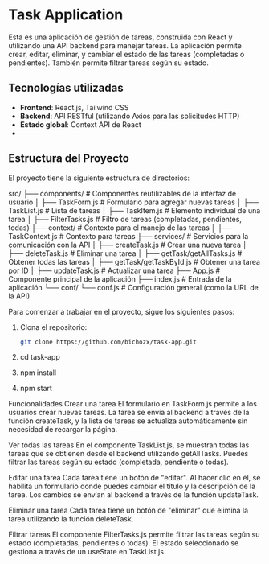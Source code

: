 # Task Application

Esta es una aplicación de gestión de tareas, construida con React y utilizando una API backend para manejar tareas. La aplicación permite crear, editar, eliminar, y cambiar el estado de las tareas (completadas o pendientes). También permite filtrar tareas según su estado.

## Tecnologías utilizadas

- **Frontend**: React.js, Tailwind CSS
- **Backend**: API RESTful (utilizando Axios para las solicitudes HTTP)
- **Estado global**: Context API de React
-

## Estructura del Proyecto

El proyecto tiene la siguiente estructura de directorios:

src/ ├── components/ # Componentes reutilizables de la interfaz de usuario │ ├── TaskForm.js # Formulario para agregar nuevas tareas │ ├── TaskList.js # Lista de tareas │ ├── TaskItem.js # Elemento individual de una tarea │ ├── FilterTasks.js # Filtro de tareas (completadas, pendientes, todas) ├── context/ # Contexto para el manejo de las tareas │ ├── TaskContext.js # Contexto para tareas ├── services/ # Servicios para la comunicación con la API │ ├── createTask.js # Crear una nueva tarea │ ├── deleteTask.js # Eliminar una tarea │ ├── getTask/getAllTasks.js # Obtener todas las tareas │ ├── getTask/getTaskById.js # Obtener una tarea por ID │ ├── updateTask.js # Actualizar una tarea ├── App.js # Componente principal de la aplicación ├── index.js # Entrada de la aplicación └── conf/ └── conf.js # Configuración general (como la URL de la API)

Para comenzar a trabajar en el proyecto, sigue los siguientes pasos:

1. Clona el repositorio:

   ```bash
   git clone https://github.com/bichozx/task-app.git

   ```

2. cd task-app

3. npm install

4. npm start

Funcionalidades
Crear una tarea
El formulario en TaskForm.js permite a los usuarios crear nuevas tareas. La tarea se envía al backend a través de la función createTask, y la lista de tareas se actualiza automáticamente sin necesidad de recargar la página.

Ver todas las tareas
En el componente TaskList.js, se muestran todas las tareas que se obtienen desde el backend utilizando getAllTasks. Puedes filtrar las tareas según su estado (completada, pendiente o todas).

Editar una tarea
Cada tarea tiene un botón de "editar". Al hacer clic en él, se habilita un formulario donde puedes cambiar el título y la descripción de la tarea. Los cambios se envían al backend a través de la función updateTask.

Eliminar una tarea
Cada tarea tiene un botón de "eliminar" que elimina la tarea utilizando la función deleteTask.

Filtrar tareas
El componente FilterTasks.js permite filtrar las tareas según su estado (completadas, pendientes o todas). El estado seleccionado se gestiona a través de un useState en TaskList.js.

